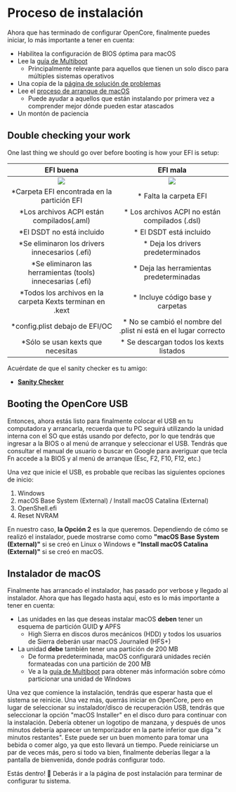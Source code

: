 # Proceso de instalación

Ahora que has terminado de configurar OpenCore, finalmente puedes iniciar, lo más importante a tener en cuenta:

* Habilitea la configuración de BIOS óptima para macOS
* Lee la [guía de Multiboot](https://hackintosh-multiboot.gitbook.io/hackintosh-multiboot/)
  * Principalmente relevante para aquellos que tienen un solo disco para múltiples sistemas operativos
* Una copia de la [página de solución de problemas](../troubleshooting/troubleshooting.md)
* Lee el [proceso de arranque de macOS](../troubleshooting/boot.md)
  * Puede ayudar a aquellos que están instalando por primera vez a comprender mejor dónde pueden estar atascados
* Un montón de paciencia

## Double checking your work

One last thing we should go over before booting is how your EFI is setup:

EFI buena          |  EFI mala
:-------------------------:|:-------------------------:
![](../images/installation/install-md/good-efi.png)  |  ![](../images/installation/install-md/bad-efi.png)
*Carpeta EFI encontrada en la partición EFI |* Falta la carpeta EFI
*Los archivos ACPI están compilados(.aml) |* Los archivos ACPI no están compilados (.dsl)
*El DSDT no está incluido |* El DSDT está incluido
*Se eliminaron los drivers innecesarios (.efi) |* Deja los drivers predeterminados
*Se eliminaron las herramientas (tools) innecesarias (.efi) |* Deja las herramientas predeterminadas
*Todos los archivos en la carpeta Kexts terminan en .kext |* Incluye código base y carpetas
*config.plist debajo de EFI/OC |* No se cambió el nombre del .plist ni está en el lugar correcto
*Sólo se usan kexts que necesitas |* Se descargan todos los kexts listados

Acuérdate de que el sanity checker es tu amigo:

* [**Sanity Checker**](https://opencore.slowgeek.com)

## Booting the OpenCore USB


Entonces, ahora estás listo para finalmente colocar el USB en tu computadora y arrancarla, recuerda que tu PC seguirá utilizando la unidad interna con el SO que estás usando por defecto, por lo que tendrás que ingresar a la BIOS o al menú de arranque y seleccionar el USB. Tendrás que consultar el manual de usuario o buscar en Google para averiguar que tecla Fn accede a la BIOS y al menú de arranque (Esc, F2, F10, F12, etc.)

Una vez que inicie el USB, es probable que recibas las siguientes opciones de inicio:

1. Windows
2. macOS Base System (External) / Install macOS Catalina (External)
3. OpenShell.efi
4. Reset NVRAM

En nuestro caso, **la Opción 2** es la que queremos. Dependiendo de cómo se realizó el instalador, puede mostrarse como como **"macOS Base System (External)"**  si se creó en Linux o Windows e **"Install macOS Catalina (External)"** si se creó en macOS.

## Instalador de macOS

Finalmente has arrancado el instalador, has pasado por verbose y llegado al instalador. Ahora que has llegado hasta aquí, esto es lo más importante a tener en cuenta:

* Las unidades en las que deseas instalar macOS **deben** tener un esquema de partición GUID **y** APFS
  * High Sierra en discos duros mecánicos (HDD) y todos los usuarios de Sierra deberán usar macOS Journaled (HFS+)
* La unidad **debe** también tener una partición de 200 MB
  * De forma predeterminada, macOS configurará unidades recién formateadas con una partición de 200 MB
  * Ve a la [guía de Multiboot](https://hackintosh-multiboot.gitbook.io/hackintosh-multiboot/) para obtener más información sobre cómo particionar una unidad de Windows

Una vez que comience la instalación, tendrás que esperar hasta que el sistema se reinicie. Una vez más, querrás iniciar en OpenCore, pero en lugar de seleccionar su instalador/disco de recuperación USB, tendrás que seleccionar la opción "macOS Installer" en el disco duro para continuar con la instalación. Debería obtener un logotipo de manzana, y después de unos minutos debería aparecer un temporizador en la parte inferior que diga "x minutos restantes". Este puede ser un buen momento para tomar una bebida o comer algo, ya que esto llevará un tiempo. Puede reiniciarse un par de veces más, pero si todo va bien, finalmente deberías llegar a la pantalla de bienvenida, donde podrás configurar todo. 

Estás dentro! 🎉
Deberás ir a la página de post instalación para terminar de configurar tu sistema.
